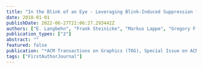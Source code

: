 ```yaml
---
title: "In the Blink of an Eye - Leveraging Blink-Induced Suppression for Imperceptible Position and Orientation Redirection in Virtual Reality"
date: 2018-01-01
publishDate: 2022-06-27T22:06:27.293442Z
authors: ["E. Langbehn", "Frank Steinicke", "Markus Lappe", "Gregory F. Welch", "Gerd Bruder"]
publication_types: ["2"]
abstract: ""
featured: false
publication: "*ACM Transactions on Graphics (TOG), Special Issue on ACM SIGGRAPH*"
tags: ["FirstAuthorJournal"]
---
```


